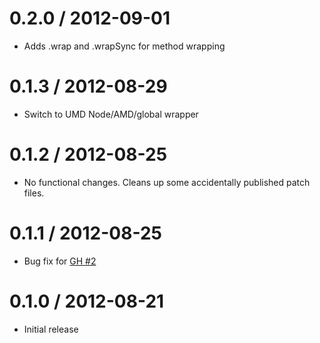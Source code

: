 0.2.0 / 2012-09-01
==================

  * Adds .wrap and .wrapSync for method wrapping

0.1.3 / 2012-08-29
==================

  * Switch to UMD Node/AMD/global wrapper

0.1.2 / 2012-08-25
==================

  * No functional changes. Cleans up some accidentally published patch files.

0.1.1 / 2012-08-25
==================

  * Bug fix for [GH #2](https://github.com/repeatingbeats/advisable/issues/2)


0.1.0 / 2012-08-21
==================

 * Initial release
